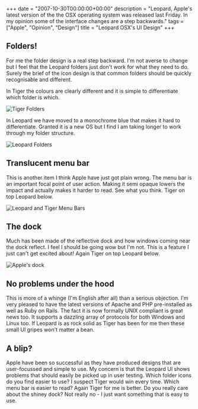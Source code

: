 +++
date = "2007-10-30T00:00:00+00:00"
description = "Leopard, Apple's latest version of the the OSX operating system was released last Friday. In my opinion some of the interface changes are a step backwards."
tags = ["Apple", "Opinion", "Design"]
title = "Leopard OSX's UI Design"
+++

## Folders!

For me the folder design is a real step backward. I'm not averse to change but I
feel that the Leopard folders just don't work for what they need to do. Surely
the brief of the icon design is that common folders should be quickly
recognisable and different.

In Tiger the colours are clearly different and it is simple to differentiate
which folder is which.

![Tiger Folders][1]

In Leopard we have moved to a monochrome blue that makes it hard to
differentiate. Granted it is a new OS but I find I am taking longer to work
through my folder structure.

![Leopard Folders][2]

## Translucent menu bar

This is another item I think Apple have just got plain wrong. The menu bar is an
important focal point of user action. Making it semi opaque lowers the impact
and actually makes it harder to read. See what you think. Tiger on top Leopard
below.

![Leopard and Tiger Menu Bars][3]

## The dock

Much has been made of the reflective dock and how windows coming near the dock
reflect. I feel I should be going wow but I'm not. This is a feature I just
can't get excited about! Again Tiger on top Leopard below.

![Apple's dock][4]

## No problems under the hood

This is more of a whinge (I'm English after all) than a serious objection. I'm
very pleased to have the latest versions of Apache and PHP pre-installed as well
as Ruby on Rails. The fact it is now formally UNIX compliant is great news too.
It supports a dazzling array of protocols for both Windows and Linux too. If
Leopard is as rock solid as Tiger has been for me then these small UI gripes
won't matter a bean.

## A blip?

Apple have been so successful as they have produced designs that are
user-focussed and simple to use. My concern is that the Leopard UI shows
problems that should easily be picked up in user testing. Which folder icons do
you find easier to use? I suspect Tiger would win every time. Which menu bar is
easier to read? Again Tiger for me is better. Do you really care about the
shiney dock? Not really no - I just want something that is easy to use.

[1]: /images/articles/leopard_folders.webp
[2]: /images/articles/folders.webp
[3]: /images/articles/menu_bar.webp
[4]: /images/articles/dock.webp
